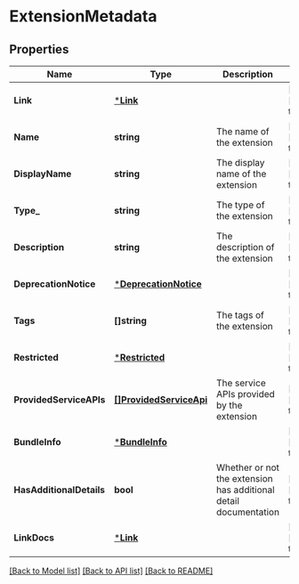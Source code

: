# ExtensionMetadata

## Properties
Name | Type | Description | Notes
------------ | ------------- | ------------- | -------------
**Link** | [***Link**](Link.md) |  | [optional] [default to null]
**Name** | **string** | The name of the extension | [optional] [default to null]
**DisplayName** | **string** | The display name of the extension | [optional] [default to null]
**Type_** | **string** | The type of the extension | [optional] [default to null]
**Description** | **string** | The description of the extension | [optional] [default to null]
**DeprecationNotice** | [***DeprecationNotice**](DeprecationNotice.md) |  | [optional] [default to null]
**Tags** | **[]string** | The tags of the extension | [optional] [default to null]
**Restricted** | [***Restricted**](Restricted.md) |  | [optional] [default to null]
**ProvidedServiceAPIs** | [**[]ProvidedServiceApi**](ProvidedServiceAPI.md) | The service APIs provided by the extension | [optional] [default to null]
**BundleInfo** | [***BundleInfo**](BundleInfo.md) |  | [optional] [default to null]
**HasAdditionalDetails** | **bool** | Whether or not the extension has additional detail documentation | [optional] [default to null]
**LinkDocs** | [***Link**](Link.md) |  | [optional] [default to null]

[[Back to Model list]](../README.md#documentation-for-models) [[Back to API list]](../README.md#documentation-for-api-endpoints) [[Back to README]](../README.md)

